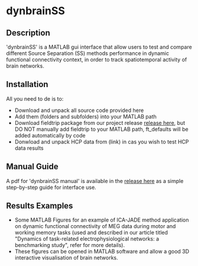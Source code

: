 # dynbrainSS

## Description
'dynbrainSS' is a MATLAB gui interface that allow users to test and compare different Source Separation (SS) methods performance in dynamic functional connectivity context, in order to track spatiotemporal activity of brain networks.

## Installation
All you need to de is to: 
- Download and unpack all source code provided here
- Add them (folders and subfolders) into your MATLAB path
- Download fieldtrip package from our project release [release here](https://github.com/judytabbal/dynbrainSS/releases/tag/v1.0), but DO NOT manually add fieldtrip to your MATLAB path, ft_defaults will be added automatically by code
- Donwload and unpack HCP data from (link) in cas you wish to test HCP data results

## Manual Guide
A pdf for 'dynbrainSS manual' is available in the [release here](https://github.com/judytabbal/dynbrainSS/releases/tag/v1.0) as a simple step-by-step guide for interface use.

## Results Examples
- Some MATLAB Figures for an example of ICA-JADE method application on dynamic functional connectivity of MEG data during motor and working memory tasks (used and described in our article titled "Dynamics of task-related electrophysiological networks: a benchmarking study", refer for more details). 
- These figures can be opened in MATLAB software and allow a good 3D interactive visualisation of brain networks.
